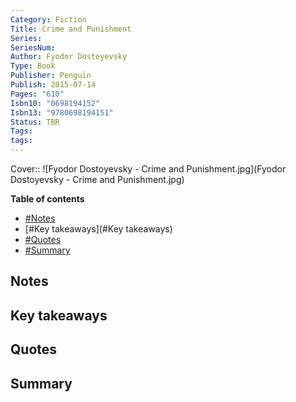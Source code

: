 ```yaml
---
Category: Fiction
Title: Crime and Punishment
Series: 
SeriesNum: 
Author: Fyodor Dostoyevsky
Type: Book
Publisher: Penguin
Publish: 2015-07-14
Pages: "610"
Isbn10: "0698194152"
Isbn13: "9780698194151"
Status: TBR
Tags: 
tags: 
---
```


Cover:: ![Fyodor Dostoyevsky - Crime and Punishment.jpg](Fyodor Dostoyevsky - Crime and Punishment.jpg)

**Table of contents**

- [#Notes](#Notes)
- [#Key takeaways](#Key takeaways)
- [#Quotes](#Quotes)
- [#Summary](#Summary)

  

## Notes

## Key takeaways

## Quotes

## Summary






